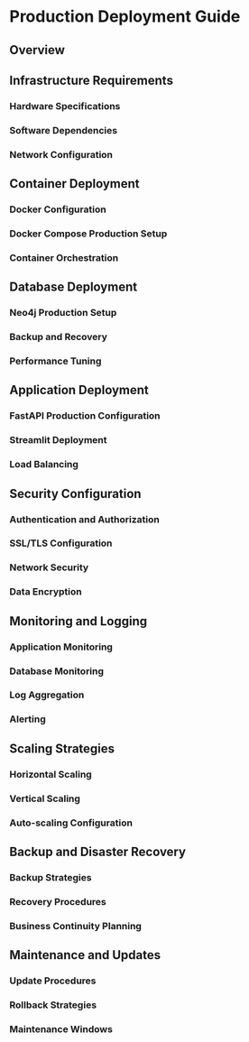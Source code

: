# Production Deployment Guide

## Overview

## Infrastructure Requirements

### Hardware Specifications

### Software Dependencies

### Network Configuration

## Container Deployment

### Docker Configuration

### Docker Compose Production Setup

### Container Orchestration

## Database Deployment

### Neo4j Production Setup

### Backup and Recovery

### Performance Tuning

## Application Deployment

### FastAPI Production Configuration

### Streamlit Deployment

### Load Balancing

## Security Configuration

### Authentication and Authorization

### SSL/TLS Configuration

### Network Security

### Data Encryption

## Monitoring and Logging

### Application Monitoring

### Database Monitoring

### Log Aggregation

### Alerting

## Scaling Strategies

### Horizontal Scaling

### Vertical Scaling

### Auto-scaling Configuration

## Backup and Disaster Recovery

### Backup Strategies

### Recovery Procedures

### Business Continuity Planning

## Maintenance and Updates

### Update Procedures

### Rollback Strategies

### Maintenance Windows
